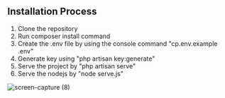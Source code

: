 ## Installation Process
   1. Clone the repository
   2. Run composer install command
   3. Create the .env file by using the console command "cp.env.example .env"
   4. Generate key using "php artisan key:generate"
   5. Serve the project by "php artisan serve"
   6. Serve the nodejs by "node serve.js"
   
![screen-capture (8)](https://user-images.githubusercontent.com/41440795/135717976-55b2e285-f09e-4cc4-96f7-588464efe762.gif)
